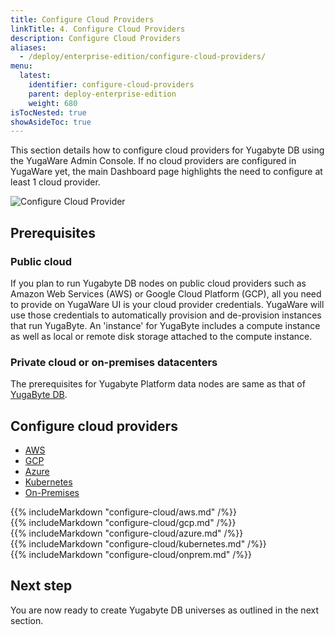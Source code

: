 ```yaml
---
title: Configure Cloud Providers
linkTitle: 4. Configure Cloud Providers
description: Configure Cloud Providers
aliases:
  - /deploy/enterprise-edition/configure-cloud-providers/
menu:
  latest:
    identifier: configure-cloud-providers
    parent: deploy-enterprise-edition
    weight: 680
isTocNested: true
showAsideToc: true
---
```


This section details how to configure cloud providers for Yugabyte DB using the YugaWare Admin Console. If no cloud providers are configured in YugaWare yet, the main Dashboard page highlights the need to configure at least 1 cloud provider.

![Configure Cloud Provider](/images/ee/configure-cloud-provider.png)

## Prerequisites

### Public cloud

If you plan to run Yugabyte DB nodes on public cloud providers such as Amazon Web Services (AWS) or Google Cloud Platform (GCP), all you need to provide on YugaWare UI is your cloud provider credentials. YugaWare will use those credentials to automatically provision and de-provision instances that run YugaByte. An 'instance' for YugaByte includes a compute instance as well as local or remote disk storage attached to the compute instance.

### Private cloud or on-premises datacenters

The prerequisites for Yugabyte Platform data nodes are same as that of [YugaByte DB](../../checklist/).

## Configure cloud providers

<ul class="nav nav-tabs nav-tabs-yb">
  <li>
    <a href="#configure-aws" class="nav-link active" id="configure-aws-tab" data-toggle="tab" role="tab" aria-controls="configure-aws" aria-selected="true">
      <i class="fab fa-aws"></i>
      AWS
    </a>
  </li>
  <li>
    <a href="#configure-gcp" class="nav-link" id="configure-gcp-tab" data-toggle="tab" role="tab" aria-controls="configure-gcp" aria-selected="false">
      <i class="fab fa-google" aria-hidden="true"></i>
      GCP
    </a>
  </li>
  <li>
    <a href="#configure-azure" class="nav-link" id="configure-azure-tab" data-toggle="tab" role="tab" aria-controls="configure-azure" aria-selected="false">
      <i class="icon-azure" aria-hidden="true"></i>
       Azure
    </a>
  </li>
  <li>
    <a href="#configure-k8s" class="nav-link" id="configure-k8s-tab" data-toggle="tab" role="tab" aria-controls="configure-k8s" aria-selected="false">
      <i class="fas fa-cubes" aria-hidden="true"></i>
      Kubernetes
    </a>
  </li>
  <li>
    <a href="#configure-onprem" class="nav-link" id="configure-onprem-tab" data-toggle="tab" role="tab" aria-controls="configure-onprem" aria-selected="false">
      <i class="fas fa-building"></i>
      On-Premises
    </a>
  </li>
</ul>

<div class="tab-content">
  <div id="configure-aws" class="tab-pane fade show active" role="tabpanel" aria-labelledby="configure-aws-tab">
    {{% includeMarkdown "configure-cloud/aws.md" /%}}
  </div>
  <div id="configure-gcp" class="tab-pane fade" role="tabpanel" aria-labelledby="configure-gcp-tab">
    {{% includeMarkdown "configure-cloud/gcp.md" /%}}
  </div>
  <div id="configure-azure" class="tab-pane fade" role="tabpanel" aria-labelledby="configure-azure-tab">
    {{% includeMarkdown "configure-cloud/azure.md" /%}}
  </div>
  <div id="configure-k8s" class="tab-pane fade" role="tabpanel" aria-labelledby="configure-k8s-tab">
    {{% includeMarkdown "configure-cloud/kubernetes.md" /%}}
  </div>
  <div id="configure-onprem" class="tab-pane fade" role="tabpanel" aria-labelledby="configure-onprem-tab">
    {{% includeMarkdown "configure-cloud/onprem.md" /%}}
  </div>
</div>

## Next step

You are now ready to create Yugabyte DB universes as outlined in the next section.
